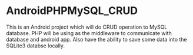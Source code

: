 # AndroidPHPMySQL_CRUD
This is an Android project which will do CRUD operation to MySQL database. PHP will be using as the middleware to communicate with database and android app. Also have the ability to save some data into the SQLite3 databse locally.
